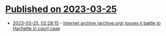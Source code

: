 # [Published on 2023-03-25](index.md)

* [2023-03-25, 02:28:15](https://lobste.rs/s/6rmqc1/internet_archive_archive_org_looses_it) - [Internet archive (archive.org) looses it battle to Hachette in court case](https://twitter.com/internetarchive/status/1639424778862829569)
